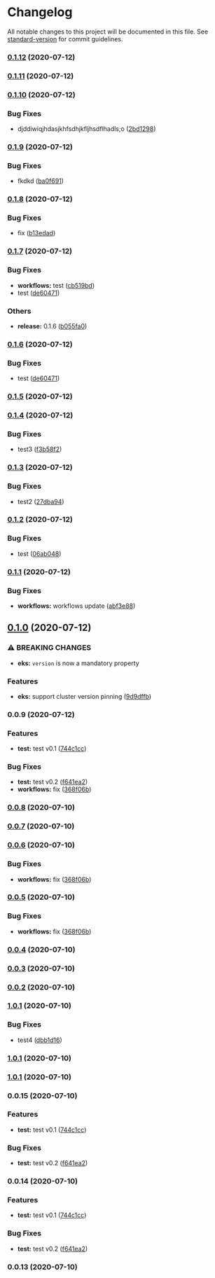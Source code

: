 # Changelog

All notable changes to this project will be documented in this file. See [standard-version](https://github.com/conventional-changelog/standard-version) for commit guidelines.

### [0.1.12](https://github.com/JSHdev/eslint-config/compare/v0.1.11...v0.1.12) (2020-07-12)

### [0.1.11](https://github.com/JSHdev/eslint-config/compare/v0.1.10...v0.1.11) (2020-07-12)

### [0.1.10](https://github.com/JSHdev/eslint-config/compare/v0.1.9...v0.1.10) (2020-07-12)


### Bug Fixes

* djddiwiqjhdasjkhfsdhjkfljhsdflhadls;o ([2bd1298](https://github.com/JSHdev/eslint-config/commit/2bd129889472b1711095abda527af55533f021c9))

### [0.1.9](https://github.com/JSHdev/eslint-config/compare/v0.1.8...v0.1.9) (2020-07-12)


### Bug Fixes

* fkdkd ([ba0f691](https://github.com/JSHdev/eslint-config/commit/ba0f69196b79e381dca9ec44f9d60194a085b061))

### [0.1.8](https://github.com/JSHdev/eslint-config/compare/v0.1.7...v0.1.8) (2020-07-12)


### Bug Fixes

* fix ([b13edad](https://github.com/JSHdev/eslint-config/commit/b13edaded641757b5bcc36046c47886914a75c9b))

### [0.1.7](https://github.com/JSHdev/eslint-config/compare/v0.1.5...v0.1.7) (2020-07-12)


### Bug Fixes

* **workflows:** test ([cb519bd](https://github.com/JSHdev/eslint-config/commit/cb519bd60b6c315150772d93f2f5c69d84569c32))
* test ([de60471](https://github.com/JSHdev/eslint-config/commit/de604719ffa826b918a7527bc8596ebc2626d32a))


### Others

* **release:** 0.1.6 ([b055fa0](https://github.com/JSHdev/eslint-config/commit/b055fa0457cac135dec95ff36daba75d65729762))

### [0.1.6](https://github.com/JSHdev/eslint-config/compare/v0.1.5...v0.1.6) (2020-07-12)


### Bug Fixes

* test ([de60471](https://github.com/JSHdev/eslint-config/commit/de604719ffa826b918a7527bc8596ebc2626d32a))

### [0.1.5](https://github.com/JSHdev/eslint-config/compare/v0.1.4...v0.1.5) (2020-07-12)

### [0.1.4](https://github.com/JSHdev/eslint-config/compare/v0.1.3...v0.1.4) (2020-07-12)


### Bug Fixes

* test3 ([f3b58f2](https://github.com/JSHdev/eslint-config/commit/f3b58f2e43a554b8512e518fac9a117469caf028))

### [0.1.3](https://github.com/JSHdev/eslint-config/compare/v0.1.2...v0.1.3) (2020-07-12)


### Bug Fixes

* test2 ([27dba94](https://github.com/JSHdev/eslint-config/commit/27dba949a7af177dd83a6778ce20b0b4d00131a6))

### [0.1.2](https://github.com/JSHdev/eslint-config/compare/v0.1.1...v0.1.2) (2020-07-12)


### Bug Fixes

* test ([06ab048](https://github.com/JSHdev/eslint-config/commit/06ab0482c40387e70cf8886d22ba79ea210b792a))

### [0.1.1](https://github.com/JSHdev/eslint-config/compare/v0.1.0...v0.1.1) (2020-07-12)


### Bug Fixes

* **workflows:** workflows update ([abf3e88](https://github.com/JSHdev/eslint-config/commit/abf3e8889e93b5306e6474823a8dd3ddc3d619de))

## [0.1.0](https://github.com/JSHdev/eslint-config/compare/v0.0.11...v0.1.0) (2020-07-12)

### ⚠ BREAKING CHANGES

- **eks:** `version` is now a mandatory property

### Features

- **eks:** support cluster version pinning ([9d9dffb](https://github.com/JSHdev/eslint-config/commit/9d9dffb9c2a24358afb06735cfd5be571240a72e))

### 0.0.9 (2020-07-12)

### Features

- **test:** test v0.1 ([744c1cc](https://github.com/JSHdev/eslint-config/commit/744c1cca1ffa4e93b309102a9391f974d0c72de5))

### Bug Fixes

- **test:** test v0.2 ([f641ea2](https://github.com/JSHdev/eslint-config/commit/f641ea2fecaa1a66c603ea09335f39e914a14928))
- **workflows:** fix ([368f06b](https://github.com/JSHdev/eslint-config/commit/368f06b6610d1d5b8f0a9d58ec281df5f2359d5c))

### [0.0.8](https://github.com/JSHdev/eslint-config/compare/v0.0.6...v0.0.8) (2020-07-10)

### [0.0.7](https://github.com/JSHdev/eslint-config/compare/v0.0.6...v0.0.7) (2020-07-10)

### [0.0.6](https://github.com/JSHdev/eslint-config/compare/v0.0.4...v0.0.6) (2020-07-10)

### Bug Fixes

- **workflows:** fix ([368f06b](https://github.com/JSHdev/eslint-config/commit/368f06b6610d1d5b8f0a9d58ec281df5f2359d5c))

### [0.0.5](https://github.com/JSHdev/eslint-config/compare/v0.0.4...v0.0.5) (2020-07-10)

### Bug Fixes

- **workflows:** fix ([368f06b](https://github.com/JSHdev/eslint-config/commit/368f06b6610d1d5b8f0a9d58ec281df5f2359d5c))

### [0.0.4](https://github.com/JSHdev/eslint-config/compare/v0.0.3...v0.0.4) (2020-07-10)

### [0.0.3](https://github.com/JSHdev/eslint-config/compare/v0.0.2...v0.0.3) (2020-07-10)

### [0.0.2](https://github.com/JSHdev/eslint-config/compare/v1.0.0...v0.0.2) (2020-07-10)

### [1.0.1](https://github.com/JSHdev/eslint-config/compare/v1.0.0...v1.0.1) (2020-07-10)

### Bug Fixes

- test4 ([dbb1d16](https://github.com/JSHdev/eslint-config/commit/dbb1d16a48a3976043b569825f3964ad62ceac31))

### [1.0.1](https://github.com/JSHdev/eslint-config/compare/v1.0.0...v1.0.1) (2020-07-10)

### [1.0.1](https://github.com/JSHdev/eslint-config/compare/v1.0.0...v1.0.1) (2020-07-10)

### 0.0.15 (2020-07-10)

### Features

- **test:** test v0.1 ([744c1cc](https://github.com/JSHdev/eslint-config/commit/744c1cca1ffa4e93b309102a9391f974d0c72de5))

### Bug Fixes

- **test:** test v0.2 ([f641ea2](https://github.com/JSHdev/eslint-config/commit/f641ea2fecaa1a66c603ea09335f39e914a14928))

### 0.0.14 (2020-07-10)

### Features

- **test:** test v0.1 ([744c1cc](https://github.com/JSHdev/eslint-config/commit/744c1cca1ffa4e93b309102a9391f974d0c72de5))

### Bug Fixes

- **test:** test v0.2 ([f641ea2](https://github.com/JSHdev/eslint-config/commit/f641ea2fecaa1a66c603ea09335f39e914a14928))

### 0.0.13 (2020-07-10)
